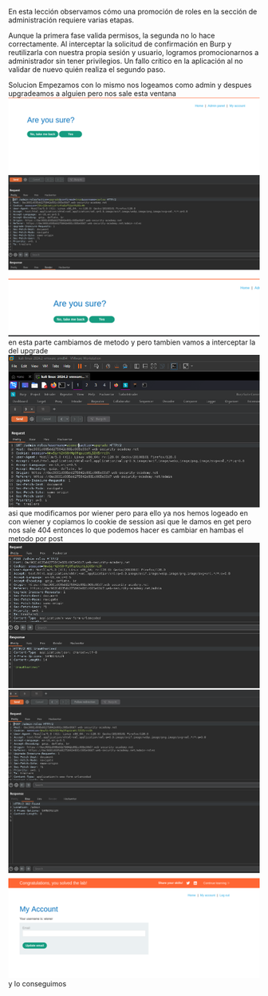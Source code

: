 En esta lección observamos cómo una promoción de roles en la sección de administración requiere varias etapas.

Aunque la primera fase valida permisos, la segunda no lo hace correctamente. Al interceptar la solicitud de confirmación en Burp y reutilizarla con nuestra propia sesión y usuario, logramos promocionarnos a administrador sin tener privilegios. Un fallo crítico en la aplicación al no validar de nuevo quién realiza el segundo paso.

Solucion
Empezamos con lo mismo nos logeamos como admin y despues upgradeamos a alguien pero nos sale esta ventana
![Pasted_image_20250815192057.png](/Imagenes/Pasted_image_20250815192057.png)
![Pasted_image_20250815192722.png](/Imagenes/Pasted_image_20250815192722.png)
en esta parte cambiamos de metodo y pero tambien vamos a interceptar la del upgrade 
![Pasted_image_20250815193437.png](/Imagenes/Pasted_image_20250815193437.png)
asi que modificamos por wiener 
pero para ello ya nos hemos logeado en con wiener y copiamos lo cookie de session
asi que le damos en get pero nos sale 404 
entonces lo que podemos hacer es cambiar en hambas el metodo por post
![Pasted_image_20250815193634.png](/Imagenes/Pasted_image_20250815193634.png)
![Pasted_image_20250815193648.png](/Imagenes/Pasted_image_20250815193648.png)
![Pasted_image_20250815193701.png](/Imagenes/Pasted_image_20250815193701.png)
y lo conseguimos
